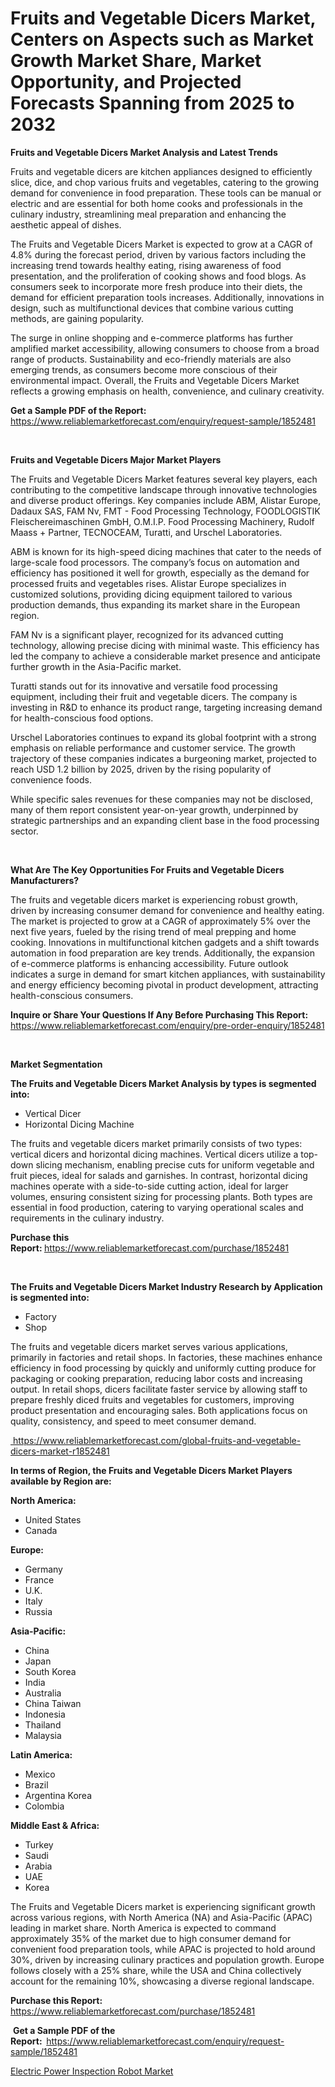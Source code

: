 <p><h1>Fruits and Vegetable Dicers Market, Centers on Aspects such as Market Growth Market Share, Market Opportunity, and Projected Forecasts Spanning from 2025 to 2032</h1></p><p><strong>Fruits and Vegetable Dicers Market Analysis and Latest Trends</strong></p>
<p><p>Fruits and vegetable dicers are kitchen appliances designed to efficiently slice, dice, and chop various fruits and vegetables, catering to the growing demand for convenience in food preparation. These tools can be manual or electric and are essential for both home cooks and professionals in the culinary industry, streamlining meal preparation and enhancing the aesthetic appeal of dishes.</p><p>The Fruits and Vegetable Dicers Market is expected to grow at a CAGR of 4.8% during the forecast period, driven by various factors including the increasing trend towards healthy eating, rising awareness of food presentation, and the proliferation of cooking shows and food blogs. As consumers seek to incorporate more fresh produce into their diets, the demand for efficient preparation tools increases. Additionally, innovations in design, such as multifunctional devices that combine various cutting methods, are gaining popularity. </p><p>The surge in online shopping and e-commerce platforms has further amplified market accessibility, allowing consumers to choose from a broad range of products. Sustainability and eco-friendly materials are also emerging trends, as consumers become more conscious of their environmental impact. Overall, the Fruits and Vegetable Dicers Market reflects a growing emphasis on health, convenience, and culinary creativity.</p></p>
<p><strong>Get a Sample PDF of the Report:&nbsp;</strong> <a href="https://www.reliablemarketforecast.com/enquiry/request-sample/1852481?utm_campaign=3539&utm_medium=2&utm_source=Github&utm_content=ia&utm_term=12042025&utm_id=fruits-and-vegetable-dicers">https://www.reliablemarketforecast.com/enquiry/request-sample/1852481</a></p>
<p>&nbsp;</p>
<p><strong>Fruits and Vegetable Dicers Major Market Players</strong></p>
<p><p>The Fruits and Vegetable Dicers Market features several key players, each contributing to the competitive landscape through innovative technologies and diverse product offerings. Key companies include ABM, Alistar Europe, Dadaux SAS, FAM Nv, FMT - Food Processing Technology, FOODLOGISTIK Fleischereimaschinen GmbH, O.M.I.P. Food Processing Machinery, Rudolf Maass + Partner, TECNOCEAM, Turatti, and Urschel Laboratories.</p><p>ABM is known for its high-speed dicing machines that cater to the needs of large-scale food processors. The company’s focus on automation and efficiency has positioned it well for growth, especially as the demand for processed fruits and vegetables rises. Alistar Europe specializes in customized solutions, providing dicing equipment tailored to various production demands, thus expanding its market share in the European region.</p><p>FAM Nv is a significant player, recognized for its advanced cutting technology, allowing precise dicing with minimal waste. This efficiency has led the company to achieve a considerable market presence and anticipate further growth in the Asia-Pacific market.</p><p>Turatti stands out for its innovative and versatile food processing equipment, including their fruit and vegetable dicers. The company is investing in R&D to enhance its product range, targeting increasing demand for health-conscious food options.</p><p>Urschel Laboratories continues to expand its global footprint with a strong emphasis on reliable performance and customer service. The growth trajectory of these companies indicates a burgeoning market, projected to reach USD 1.2 billion by 2025, driven by the rising popularity of convenience foods.</p><p>While specific sales revenues for these companies may not be disclosed, many of them report consistent year-on-year growth, underpinned by strategic partnerships and an expanding client base in the food processing sector.</p></p>
<p>&nbsp;</p>
<p><strong>What Are The Key Opportunities For Fruits and Vegetable Dicers Manufacturers?</strong></p>
<p><p>The fruits and vegetable dicers market is experiencing robust growth, driven by increasing consumer demand for convenience and healthy eating. The market is projected to grow at a CAGR of approximately 5% over the next five years, fueled by the rising trend of meal prepping and home cooking. Innovations in multifunctional kitchen gadgets and a shift towards automation in food preparation are key trends. Additionally, the expansion of e-commerce platforms is enhancing accessibility. Future outlook indicates a surge in demand for smart kitchen appliances, with sustainability and energy efficiency becoming pivotal in product development, attracting health-conscious consumers.</p></p>
<p><strong>Inquire or Share Your Questions If Any Before Purchasing This Report:</strong> <a href="https://www.reliablemarketforecast.com/enquiry/pre-order-enquiry/1852481?utm_campaign=3539&utm_medium=2&utm_source=Github&utm_content=ia&utm_term=12042025&utm_id=fruits-and-vegetable-dicers">https://www.reliablemarketforecast.com/enquiry/pre-order-enquiry/1852481</a></p>
<p>&nbsp;</p>
<p><strong>Market Segmentation</strong></p>
<p><strong>The Fruits and Vegetable Dicers Market Analysis by types is segmented into:</strong></p>
<p><ul><li>Vertical Dicer</li><li>Horizontal Dicing Machine</li></ul></p>
<p><p>The fruits and vegetable dicers market primarily consists of two types: vertical dicers and horizontal dicing machines. Vertical dicers utilize a top-down slicing mechanism, enabling precise cuts for uniform vegetable and fruit pieces, ideal for salads and garnishes. In contrast, horizontal dicing machines operate with a side-to-side cutting action, ideal for larger volumes, ensuring consistent sizing for processing plants. Both types are essential in food production, catering to varying operational scales and requirements in the culinary industry.</p></p>
<p><strong>Purchase this Report:&nbsp;</strong><a href="https://www.reliablemarketforecast.com/purchase/1852481?utm_campaign=3539&utm_medium=2&utm_source=Github&utm_content=ia&utm_term=12042025&utm_id=fruits-and-vegetable-dicers">https://www.reliablemarketforecast.com/purchase/1852481</a></p>
<p>&nbsp;</p>
<p><strong>The Fruits and Vegetable Dicers Market Industry Research by Application is segmented into:</strong></p>
<p><ul><li>Factory</li><li>Shop</li></ul></p>
<p><p>The fruits and vegetable dicers market serves various applications, primarily in factories and retail shops. In factories, these machines enhance efficiency in food processing by quickly and uniformly cutting produce for packaging or cooking preparation, reducing labor costs and increasing output. In retail shops, dicers facilitate faster service by allowing staff to prepare freshly diced fruits and vegetables for customers, improving product presentation and encouraging sales. Both applications focus on quality, consistency, and speed to meet consumer demand.</p></p>
<p><a href="https://www.reliablemarketforecast.com/global-fruits-and-vegetable-dicers-market-r1852481?utm_campaign=3539&utm_medium=2&utm_source=Github&utm_content=ia&utm_term=12042025&utm_id=fruits-and-vegetable-dicers">&nbsp;https://www.reliablemarketforecast.com/global-fruits-and-vegetable-dicers-market-r1852481</a></p>
<p><strong>In terms of Region, the Fruits and Vegetable Dicers Market Players available by Region are:</strong></p>
<p>
    <p> <strong> North America: </strong>
        <ul>
            <li>United States</li>
            <li>Canada</li>
        </ul>
        </p> 
    <p> <strong> Europe: </strong>
        <ul>
            <li>Germany</li>
            <li>France</li>
            <li>U.K.</li>
            <li>Italy</li>
            <li>Russia</li>
        </ul>
        </p> 
    <p> <strong> Asia-Pacific: </strong>
        <ul>
            <li>China</li>
            <li>Japan</li>
            <li>South Korea</li>
            <li>India</li>
            <li>Australia</li>
            <li>China Taiwan</li>
            <li>Indonesia</li>
            <li>Thailand</li>
            <li>Malaysia</li>
        </ul>
        </p> 
    <p> <strong> Latin America: </strong>
        <ul>
            <li>Mexico</li>
            <li>Brazil</li>
            <li>Argentina Korea</li>
            <li>Colombia</li>
        </ul>
        </p> 
    <p> <strong> Middle East & Africa: </strong>
        <ul>
            <li>Turkey</li>
            <li>Saudi</li>
            <li>Arabia</li>
            <li>UAE</li>
            <li>Korea</li>
        </ul>
    </p>
    </p>
<p><p>The Fruits and Vegetable Dicers market is experiencing significant growth across various regions, with North America (NA) and Asia-Pacific (APAC) leading in market share. North America is expected to command approximately 35% of the market due to high consumer demand for convenient food preparation tools, while APAC is projected to hold around 30%, driven by increasing culinary practices and population growth. Europe follows closely with a 25% share, while the USA and China collectively account for the remaining 10%, showcasing a diverse regional landscape.</p></p>
<p><strong>Purchase this Report: </strong><a href="https://www.reliablemarketforecast.com/purchase/1852481?utm_campaign=3539&utm_medium=2&utm_source=Github&utm_content=ia&utm_term=12042025&utm_id=fruits-and-vegetable-dicers">https://www.reliablemarketforecast.com/purchase/1852481</a></p>
<p>&nbsp;<strong>Get a Sample PDF of the Report:&nbsp;&nbsp;</strong><a href="https://www.reliablemarketforecast.com/enquiry/request-sample/1852481?utm_campaign=3539&utm_medium=2&utm_source=Github&utm_content=ia&utm_term=12042025&utm_id=fruits-and-vegetable-dicers">https://www.reliablemarketforecast.com/enquiry/request-sample/1852481</a></p>
<p><strong></strong></p>
<p><p><a href="https://github.com/cachuhashieb/Market-Research-Report-List-1/blob/main/electric-power-inspection-robot-market.md?utm_campaign=3539&utm_medium=2&utm_source=Github&utm_content=ia&utm_term=12042025&utm_id=fruits-and-vegetable-dicers">Electric Power Inspection Robot Market</a></p></p>
